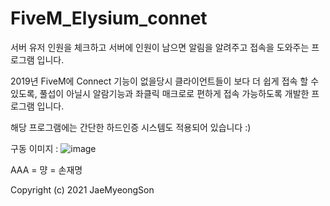 # FiveM_Elysium_connet
서버 유저 인원을 체크하고 서버에 인원이 남으면 알림을 알려주고 접속을 도와주는 프로그램 입니다.

2019년 FiveM에 Connect 기능이 없을당시 클라이언트들이 보다 더 쉽게 접속 할 수 있도록, 풀섭이 아닐시 알람기능과 좌클릭 매크로로 편하게 접속 가능하도록 개발한 프로그램 입니다.

해당 프로그램에는 간단한 하드인증 시스템도 적용되어 있습니다 :)

구동 이미지 : 
![image](https://user-images.githubusercontent.com/64263207/117559519-07bdfb80-b0c1-11eb-9aa3-a25c3e63a749.png)

AAA = 먕 = 손재명

Copyright (c) 2021 JaeMyeongSon
